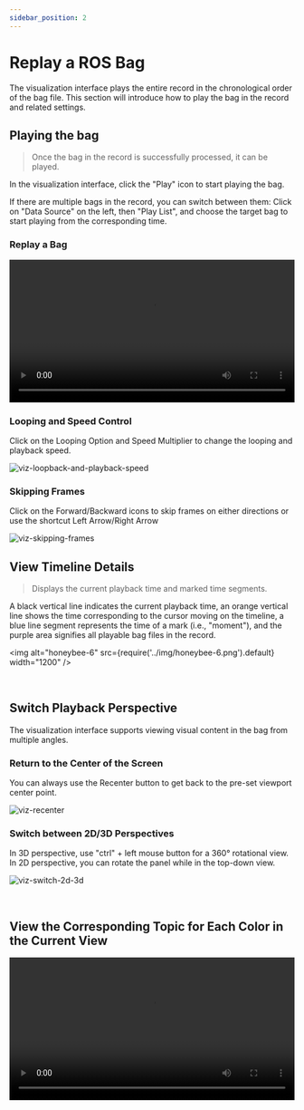 ```yaml
---
sidebar_position: 2
---
```


# Replay a ROS Bag

The visualization interface plays the entire record in the chronological order of the bag file. This section will introduce how to play the bag in the record and related settings.

## Playing the bag

> Once the bag in the record is successfully processed, it can be played.

In the visualization interface, click the "Play" icon to start playing the bag.

If there are multiple bags in the record, you can switch between them: Click on "Data Source" on the left, then "Play List", and choose the target bag to start playing from the corresponding time.

### Replay a Bag

<video src="https://coscene-artifacts-prod.oss-cn-hangzhou.aliyuncs.com/docs/en/4-recipes/6-viz/play-viz-and-playlist.mp4" controls="controls" width="100%"></video>

### Looping and Speed Control

Click on the Looping Option and Speed Multiplier to change the looping and playback speed.

![viz-loopback-and-playback-speed](../img/viz-loop-and-playback-speed.png)

### Skipping Frames

Click on the Forward/Backward icons to skip frames on either directions or use the shortcut Left Arrow/Right Arrow

![viz-skipping-frames](../img/viz-skipping-frames.png)

## View Timeline Details

> Displays the current playback time and marked time segments.

A black vertical line indicates the current playback time, an orange vertical line shows the time corresponding to the cursor moving on the timeline, a blue line segment represents the time of a mark (i.e., "moment"), and the purple area signifies all playable bag files in the record.

<img alt="honeybee-6" src={require('../img/honeybee-6.png').default} width="1200" />

<br />

## Switch Playback Perspective

The visualization interface supports viewing visual content in the bag from multiple angles.

### Return to the Center of the Screen

You can always use the Recenter button to get back to the pre-set viewport center point.

![viz-recenter](../img/viz-recenter.png)

### Switch between 2D/3D Perspectives

In 3D perspective, use "ctrl" + left mouse button for a 360° rotational view. In 2D perspective, you can rotate the panel while in the top-down view.

![viz-switch-2d-3d](../img/viz-switch-2d-3d.png)

<br />

## View the Corresponding Topic for Each Color in the Current View

<video src="https://coscene-artifacts-prod.oss-cn-hangzhou.aliyuncs.com/docs/en/4-recipes/6-viz/3D-view-point-information.mp4" controls="controls" width="100%"></video>
